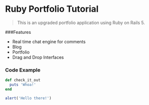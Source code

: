 # Ruby Portfolio Tutorial

> This is an upgraded portfolio application using Ruby on Rails 5.

###Features

- Real time chat engine for comments
- Blog
- Portfolio
- Drag and Drop Interfaces

### Code Example

```Ruby
def check_it_out
  puts 'Whoa!'
end
```

```javascript
alert('Hello there!')
```
